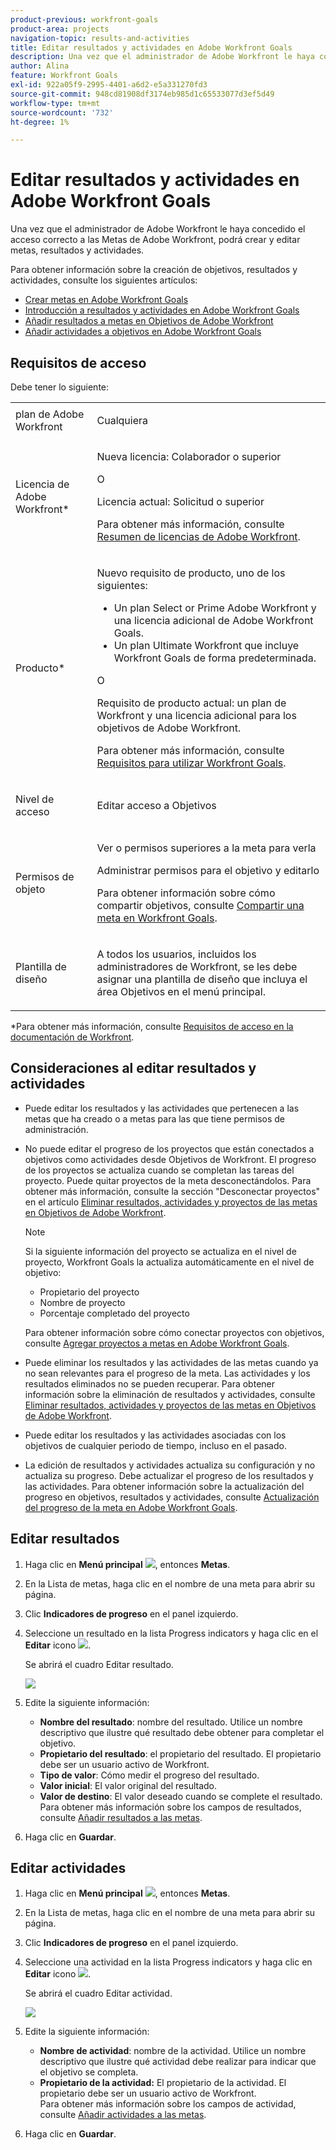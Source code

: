 ```yaml
---
product-previous: workfront-goals
product-area: projects
navigation-topic: results-and-activities
title: Editar resultados y actividades en Adobe Workfront Goals
description: Una vez que el administrador de Adobe Workfront le haya concedido el acceso correcto a las Metas de Adobe Workfront, podrá crear y editar metas, resultados y actividades.
author: Alina
feature: Workfront Goals
exl-id: 922a05f9-2995-4401-a6d2-e5a331270fd3
source-git-commit: 948cd81908df3174eb985d1c65533077d3ef5d49
workflow-type: tm+mt
source-wordcount: '732'
ht-degree: 1%

---
```


# Editar resultados y actividades en Adobe Workfront Goals

Una vez que el administrador de Adobe Workfront le haya concedido el acceso correcto a las Metas de Adobe Workfront, podrá crear y editar metas, resultados y actividades.

Para obtener información sobre la creación de objetivos, resultados y actividades, consulte los siguientes artículos:

* [Crear metas en Adobe Workfront Goals](../../workfront-goals/goal-management/create-goals.md)
* [Introducción a resultados y actividades en Adobe Workfront Goals](../../workfront-goals/results-and-activities/get-started-with-results-and-activities.md)
* [Añadir resultados a metas en Objetivos de Adobe Workfront](../../workfront-goals/results-and-activities/add-results-to-goals.md)
* [Añadir actividades a objetivos en Adobe Workfront Goals](../../workfront-goals/results-and-activities/add-activities-to-goals.md)

## Requisitos de acceso

Debe tener lo siguiente:

<table style="table-layout:auto">
<col>
</col>
<col>
</col>
<tbody>
 <tr>
 <td role="rowheader">plan de Adobe Workfront</td>
 <td>
 <p>Cualquiera</p>

</td>
 </tr>
 <tr>
 <td role="rowheader">Licencia de Adobe Workfront*</td>
 <td>
 <p>Nueva licencia: Colaborador o superior</p>
 O
 <p>Licencia actual: Solicitud o superior</p> <p>Para obtener más información, consulte <a href="../../administration-and-setup/add-users/access-levels-and-object-permissions/wf-licenses.md" class="MCXref xref">Resumen de licencias de Adobe Workfront</a>.</p> </td>
 </tr>
 <tr>
 <td role="rowheader">Producto*</td>
 <td>
 <p> Nuevo requisito de producto, uno de los siguientes: </p>
<ul>
<li>Un plan Select or Prime Adobe Workfront y una licencia adicional de Adobe Workfront Goals.</li>
<li>Un plan Ultimate Workfront que incluye Workfront Goals de forma predeterminada. </li></ul>
 <p>O</p>
 <p>Requisito de producto actual: un plan de Workfront y una licencia adicional para los objetivos de Adobe Workfront. </p> <p>Para obtener más información, consulte <a href="../../workfront-goals/goal-management/access-needed-for-wf-goals.md" class="MCXref xref">Requisitos para utilizar Workfront Goals</a>. </p> </td>
 </tr>
 <tr>
 <td role="rowheader"><p>Nivel de acceso</p></td>
 <td> <p>Editar acceso a Objetivos</p> </td>
 </tr>
 <tr data-mc-conditions="">
 <td role="rowheader">Permisos de objeto</td>
 <td>
  <div>
  <p>Ver o permisos superiores a la meta para verla</p>
  <p>Administrar permisos para el objetivo y editarlo</p>
  <p>Para obtener información sobre cómo compartir objetivos, consulte <a href="../../workfront-goals/workfront-goals-settings/share-a-goal.md" class="MCXref xref">Compartir una meta en Workfront Goals</a>. </p>
  </div> </td>
 </tr>
 <tr>
   <td role="rowheader"><p>Plantilla de diseño</p></td>
   <td> <p>A todos los usuarios, incluidos los administradores de Workfront, se les debe asignar una plantilla de diseño que incluya el área Objetivos en el menú principal. </p>  
</td>
  </tr>
</tbody>
</table>

*Para obtener más información, consulte [Requisitos de acceso en la documentación de Workfront](/help/quicksilver/administration-and-setup/add-users/access-levels-and-object-permissions/access-level-requirements-in-documentation.md).

## Consideraciones al editar resultados y actividades

<!--
According to Vazgen, access levels will add more considerations.)
-->

* Puede editar los resultados y las actividades que pertenecen a las metas que ha creado o a metas para las que tiene permisos de administración.
* No puede editar el progreso de los proyectos que están conectados a objetivos como actividades desde Objetivos de Workfront. El progreso de los proyectos se actualiza cuando se completan las tareas del proyecto. Puede quitar proyectos de la meta desconectándolos. Para obtener más información, consulte la sección &quot;Desconectar proyectos&quot; en el artículo [Eliminar resultados, actividades y proyectos de las metas en Objetivos de Adobe Workfront](../../workfront-goals/results-and-activities/remove-results-activities-from-goals.md).

  >[!NOTE]
  >
  >Si la siguiente información del proyecto se actualiza en el nivel de proyecto, Workfront Goals la actualiza automáticamente en el nivel de objetivo:
  >
  >   
  >   
  >   * Propietario del proyecto
  >   * Nombre de proyecto
  >   * Porcentaje completado del proyecto
  >   
  >   
  >Para obtener información sobre cómo conectar proyectos con objetivos, consulte [Agregar proyectos a metas en Adobe Workfront Goals](../../workfront-goals/results-and-activities/connect-projects-to-goals-overview.md).

* Puede eliminar los resultados y las actividades de las metas cuando ya no sean relevantes para el progreso de la meta. Las actividades y los resultados eliminados no se pueden recuperar. Para obtener información sobre la eliminación de resultados y actividades, consulte [Eliminar resultados, actividades y proyectos de las metas en Objetivos de Adobe Workfront](../../workfront-goals/results-and-activities/remove-results-activities-from-goals.md).
* Puede editar los resultados y las actividades asociadas con los objetivos de cualquier periodo de tiempo, incluso en el pasado.
* La edición de resultados y actividades actualiza su configuración y no actualiza su progreso. Debe actualizar el progreso de los resultados y las actividades. Para obtener información sobre la actualización del progreso en objetivos, resultados y actividades, consulte [Actualización del progreso de la meta en Adobe Workfront Goals](../../workfront-goals/goal-review-and-workfront-goals-sections/check-in-goals.md).

## Editar resultados

<!--
Editing results differs depending on which environment you use.

### Edit results in the Production environment

1. Go to the goal for which you want to edit a result and click the goal name to open the **Goal Details** panel.
1. Click **Results**.
1. Click the **gear icon** ![](assets/settings-gear-icon.png) to the right of the result you want to edit.

   ![](assets/results-gear-icon-options-350x85.png)

1. Click **Edit** to edit the following information:

   | Field |Description|
   |---|---|
   | Name |The name of the result. |
   | Owner |The owner of result.  |
   | Value |How you measure the progress of the result. |
   | Initial |The original value of the result. |
   | Target |The desired value when the result is completed. |

1. Click **Save**.
-->


1. Haga clic en **Menú principal** ![](assets/main-menu-icon.png), entonces **Metas**.
1. En la Lista de metas, haga clic en el nombre de una meta para abrir su página.
1. Clic **Indicadores de progreso** en el panel izquierdo.
1. Seleccione un resultado en la lista Progress indicators y haga clic en el **Editar** icono ![](assets/edit-icon.png).

   Se abrirá el cuadro Editar resultado.

   ![](assets/edit-result-box-unshimmed.png)

1. Edite la siguiente información:
   * **Nombre del resultado**: nombre del resultado. Utilice un nombre descriptivo que ilustre qué resultado debe obtener para completar el objetivo.
   * **Propietario del resultado**: el propietario del resultado. El propietario debe ser un usuario activo de Workfront.
   * **Tipo de valor**: Cómo medir el progreso del resultado.
   * **Valor inicial**: El valor original del resultado.
   * **Valor de destino**: El valor deseado cuando se complete el resultado.
Para obtener más información sobre los campos de resultados, consulte [Añadir resultados a las metas](../results-and-activities/add-results-to-goals.md).
1. Haga clic en **Guardar**.

## Editar actividades

<!--
Editing activities differs depending on which environment you use.

### Edit activities in the Production environment

>[!TIP]
>
>You cannot edit the Activity Type after you saved an activity on a goal.

1. Go to the goal for which you want to edit an activity and click the goal name to open the **Goal Details** panel.
1. Click **Activities**.
1. Click the **gear icon** ![](assets/settings-gear-icon.png) to the right of the activity you want to edit .

   ![](assets/activities-gear-icon-options-350x84.png)

1. Click **Edit** to edit the following information:

   | Field |Description |
   |---|---|
   | Name |The name of the activity. |
   | Owner |The owner of activity.  |

1. Click **Save**.
-->

1. Haga clic en **Menú principal** ![](assets/main-menu-icon.png), entonces **Metas**.
1. En la Lista de metas, haga clic en el nombre de una meta para abrir su página.
1. Clic **Indicadores de progreso** en el panel izquierdo.
1. Seleccione una actividad en la lista Progress indicators y haga clic en **Editar** icono ![](assets/edit-icon.png).

   Se abrirá el cuadro Editar actividad.

   ![](assets/edit-activity-box-unshimmed.png)

1. Edite la siguiente información:
   * **Nombre de actividad**: nombre de la actividad. Utilice un nombre descriptivo que ilustre qué actividad debe realizar para indicar que el objetivo se completa.
   * **Propietario de la actividad:** El propietario de la actividad. El propietario debe ser un usuario activo de Workfront.\
     Para obtener más información sobre los campos de actividad, consulte [Añadir actividades a las metas](../results-and-activities/add-activities-to-goals.md).
1. Haga clic en **Guardar**.


